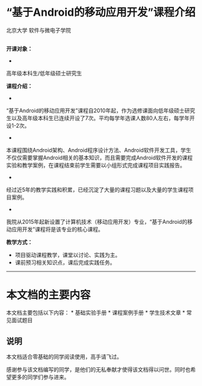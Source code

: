 

# **“基于Android的移动应用开发”课程介绍**



北京大学 软件与微电子学院
## 

**开课对象：**

* 
高年级本科生/低年级硕士研究生

**课程介绍：**
    
* 
“基于Android的移动应用开发”课程自2010年起，作为选修课面向低年级硕士研究生以及高年级本科生已连续开设了7次。平均每学年选课人数80人左右，每学年开设1-2次。

* 
本课程围绕Android架构、Android程序设计方法、Android软件开发工具，学生不仅仅需要掌握Android相关的基本知识，而且需要完成Android软件开发的课程实验和教学案例，在课程结束前学生需要以小组形式完成课程项目实践报告。


* 
经过近5年的教学实践和积累，已经沉淀了大量的课程习题以及大量的学生课程项目案例。


* 
我院从2015年起新设置了计算机技术（移动应用开发）专业，“基于Android的移动应用开发”课程将是该专业的核心课程。

**教学方式：**
    
* 项目驱动课程教学，课堂以讨论、实践为主。
* 课前预习相关知识点，课后完成实践任务。


---


# 本文档的主要内容

本文档主要包括以下内容：
* 
基础实验手册
* 
课程案例手册
* 
学生技术文章
* 
常见面试题目


## **说明**

本文档适合零基础的同学阅读使用，高手请飞过。

感谢参与该文档编写的同学，是他们的无私奉献才使得该文档得以问世。同时也希望更多的同学们参与进来。




